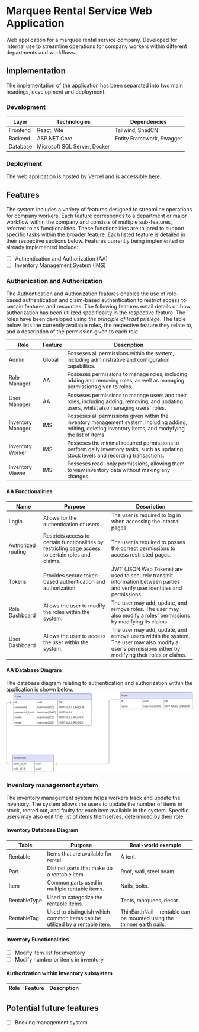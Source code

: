 # Marquee Rental Service Web Application

Web application for a marquee rental service company.  Developed for internal use to streamline operations for company workers within different departments and workflows.

## Implementation

The implementation of the application has been separated into two main headings, development and deployment.

### Development

|Layer|Technologies|Dependencies|
|---|---|---|
|Frontend|React, Vite |Tailwind, ShadCN|
|Backend|ASP.NET Core|Entity Framework, Swagger|
|Database|Microsoft SQL Server, Docker||

### Deployment

The web application is hosted by Vercel and is accessible [here](https://marquee-company.vercel.app).

## Features

The system includes a variety of features designed to streamline operations for company workers. Each feature corresponds to a department or major workflow within the company and consists of multiple sub-features, referred to as functionalities. These functionalities are tailored to support specific tasks within the broader feature. Each listed feature is detailed in their respective sections below. Features currently being implemented or already implemented include:

- [ ] Authentication and Authorization (AA)
- [ ] Inventory Management System (IMS)

### Authenication and Authorization

The Authentication and Authorization features enables the use of role-based authentication and claim-based authentication to restrict access to certain features and resources. The following features entail details on how authorization has been utilized specificallty in the respective feature. The roles have been developed using *the principle of least prielege*. The table below lists the currently available roles, the respective feature they relate to, and a description of the permission given to each role.

|Role|Feature|Description|
|---|---|---|
|Admin|Global|Posseses all permissions within the system, including administrative and configuration capabilites.|
|Role Manager|AA|Posseses permissions to manage roles, including adding and removing roles, as well as managing permissions given to roles.|
|User Manager|AA|Posseses permissions to manage users and their roles, including adding, removing, and updating users, whilst also managing users' roles.|
|Inventory Manager|IMS|Posseses all permissions given within the inventory management system. Including adding, editing, deleting inventory items, and modyfying the list of items.|
|Inventory Worker|IMS|Posseses the minimal required permissions to perform daily inventory tasks, such as updating stock levels and recording transactions.|
|Inventory Viewer|IMS| Posseses read-only permissions, allowing them to view inventory data without making any changes.|

<!--- FOR REMEMBRANCE
> [!NOTE]
> Useful information that users should know, even when skimming content. 
-->

#### AA Functionalities

|Name|Purpose|Description|
|---|---|---|
|Login|Allows for the authentication of users.|The user is required to log in when accessing the internal pages.|
|Authorized routing|Restricts access to certain functionalities by restricting page access to certain roles and claims.|The user is required to posses the correct permissions to access restricted pages.|
|Tokens|Provides secure token-based authentication and authorization.|JWT (JSON Web Tokens) are used to securely transmit information between parties and verify user identities and permissions.|
|Role Dashboard|Allows the user to modify the roles within the system.|The user may add, update, and remove roles. The user may also modify a roles' permissions by modifying its claims.|
|User Dashboard|Allows the user to access the user within the system.|The user may add, update, and remove users within the system. The user may also modify a user's permissions either by modifying their roles or claims.|

#### AA Database Diagram

The database diagram relating to authentication and authorization within the application is shown below.
![Authentication and Authorization database diagram](documentation-images/aa-diagram.png)

### Inventory management system

The inventory management system helps workers track and update the inventory. The system allows the users to update the number of items in stock, rented out, and faulty for each item available in the system. Specific users may also edit the list of items themselves, determined by their role.

#### Inventory Database Diagram

|Table|Purpose|Real-world example|
|---|---|---|
|Rentable|Items that are available for rental.|A tent.|
|Part|Distinct parts that make up a rentable item.|Roof, wall, steel beam.|
|Item|Common parts used in multiple rentable items.|Nails, bolts.|
|RentableType|Used to categorize the rentable items.|Tents, marquees, decor.|
|RentableTag|Used to distinguish which common items can be utilized by a rentable item.|ThinEarthNail - rentable can be mounted using the thinner earth nails.|

#### Inventory Functionalities

- [ ] Modify item list for inventory
- [ ] Modify number or items in inventory

#### Authorization within Inventory subsystem

|Role|Feature|Description|
|---|---|---|

## Potential future features

- [ ] Booking management system
